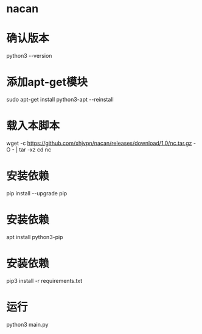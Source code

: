 # nacan

# 确认版本
python3 --version

# 添加apt-get模块
sudo apt-get install python3-apt --reinstall

# 载入本脚本
wget -c https://github.com/xhjvpn/nacan/releases/download/1.0/nc.tar.gz -O - | tar -xz
cd nc

# 安装依赖
pip install --upgrade pip
# 安装依赖
apt install python3-pip
# 安装依赖
pip3 install -r requirements.txt
# 运行
python3 main.py
